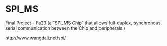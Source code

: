 # SPI_MS
Final Project - Fa23 (a “SPI_MS Chip” that allows full-duplex, synchronous, serial communication between the Chip and peripherals.)

http://www.wangdali.net/spi/
